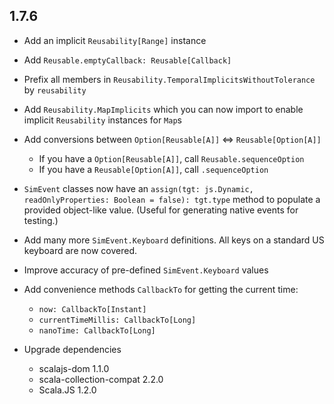 ## 1.7.6

* Add an implicit `Reusability[Range]` instance
* Add `Reusable.emptyCallback: Reusable[Callback]`
* Prefix all members in `Reusability.TemporalImplicitsWithoutTolerance` by `reusability`
* Add `Reusability.MapImplicits` which you can now import to enable implicit `Reusability` instances for `Map`s
* Add conversions between `Option[Reusable[A]]` <=> `Reusable[Option[A]]`
  * If you have a `Option[Reusable[A]]`, call `Reusable.sequenceOption`
  * If you have a `Reusable[Option[A]]`, call `.sequenceOption`
* `SimEvent` classes now have an `assign(tgt: js.Dynamic, readOnlyProperties: Boolean = false): tgt.type` method to
  populate a provided object-like value. (Useful for generating native events for testing.)
* Add many more `SimEvent.Keyboard` definitions. All keys on a standard US keyboard are now covered.
* Improve accuracy of pre-defined `SimEvent.Keyboard` values
* Add convenience methods `CallbackTo` for getting the current time:
  * `now: CallbackTo[Instant]`
  * `currentTimeMillis: CallbackTo[Long]`
  * `nanoTime: CallbackTo[Long]`

* Upgrade dependencies
  * scalajs-dom 1.1.0
  * scala-collection-compat 2.2.0
  * Scala.JS 1.2.0
